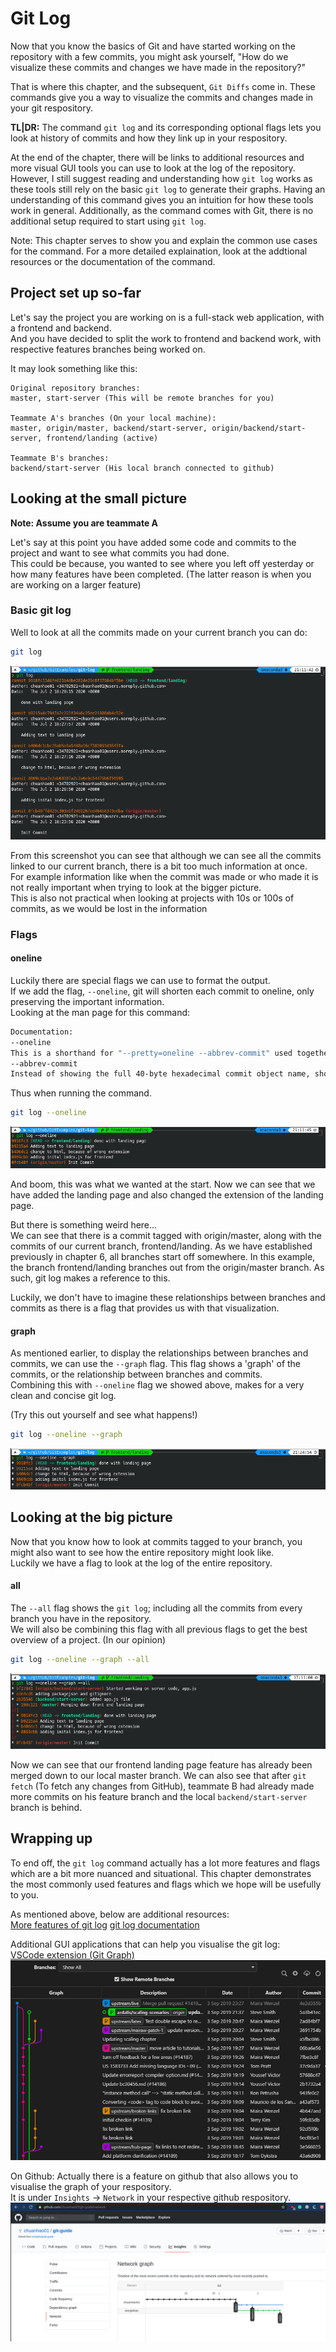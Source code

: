 # Git Log

Now that you know the basics of Git and have started working on the repository with a few commits, you might ask yourself, "How do we visualize these commits and changes we have made in the repository?"  

That is where this chapter, and the subsequent, `Git Diffs` come in. These commands give you a way to visualize the commits and changes made in your git respository.  

**TL|DR:** The command `git log` and its corresponding optional flags lets you look at history of commits and how they link up in your respository.  

At the end of the chapter, there will be links to additional resources and more visual GUI tools you can use to look at the log of the repository. However, I still suggest reading and understanding how `git log` works as these tools still rely on the basic `git log` to generate their graphs. Having an understanding of this command gives you an intuition for how these tools work in general. Additionally, as the command comes with Git, there is no additional setup required to start using `git log`. 

Note:
This chapter serves to show you and explain the common use cases for the command. For a more detailed explaination, look at the addtional resources or the documentation of the command.

## Project set up so-far

Let's say the project you are working on is a full-stack web application, with a frontend and backend.  
And you have decided to split the work to frontend and backend work, with respective features branches being worked on.

It may look something like this:  
```
Original repository branches:
master, start-server (This will be remote branches for you)

Teammate A's branches (On your local machine):
master, origin/master, backend/start-server, origin/backend/start-server, frontend/landing (active)

Teammate B's branches:
backend/start-server (His local branch connected to github)
```

## Looking at the small picture

**Note: Assume you are teammate A**

Let's say at this point you have added some code and commits to the project and want to see what commits you had done.  
This could be because, you wanted to see where you left off yesterday or how many features have been completed. (The latter reason is when you are working on a larger feature)

### Basic git log

Well to look at all the commits made on your current branch you can do:
```bash
git log
```
![Basic git log of local branch](res/small_picture_1.png)

From this screenshot you can see that although we can see all the commits linked to our current branch, there is a bit too much information at once.  
For example information like when the commit was made or who made it is not really important when trying to look at the bigger picture.  
This is also not practical when looking at projects with 10s or 100s of commits, as we would be lost in the information

### Flags

#### oneline

Luckily there are special flags we can use to format the output.  
If we add the flag, `--oneline`, git will shorten each commit to oneline, only preserving the important information.  
Looking at the man page for this command:  
```bash
Documentation:
--oneline
This is a shorthand for "--pretty=oneline --abbrev-commit" used together.
--abbrev-commit
Instead of showing the full 40-byte hexadecimal commit object name, show only a partial prefix. Non default number of digits can be specified with "--abbrev=<n>" (which also modifies diff output, if it is displayed).
```
Thus when running the command.
```bash
git log --oneline
```
![Git log with only oneline](res/small_picture_2.png)

And boom, this was what we wanted at the start. Now we can see that we have added the landing page and also changed the extension of the landing page.  

But there is something weird here...  
We can see that there is a commit tagged with origin/master, along with the commits of our current branch, frontend/landing. As we have established previously in chapter 6, all branches start off somewhere. In this example, the branch frontend/landing branches out from the origin/master branch. As such, git log makes a reference to this.

Luckily, we don't have to imagine these relationships between branches and commits as there is a flag that provides us with that visualization.

#### graph
As mentioned earlier, to display the relationships between branches and commits, we can use the `--graph` flag. This flag shows a 'graph' of the commits, or the relationship between branches and commits.  
Combining this with `--oneline` flag we showed above, makes for a very clean and concise git log.  

(Try this out yourself and see what happens!)

```bash
git log --oneline --graph
```
![Git log with oneline and graph](res/small_picture_3.png)

## Looking at the big picture
Now that you know how to look at commits tagged to your branch, you might also want to see how the entire repository might look like.  
Luckily we have a flag to look at the log of the entire repository.  

#### all
The `--all` flag shows the `git log`; including all the commits from every branch you have in the repository.  
We will also be combining this flag with all previous flags to get the best overview of a project. (In our opinion)
```bash
git log --oneline --graph --all
```
![Git log with oneline graph and all](res/big_picture_1.png)

Now we can see that our frontend landing page feature has already been merged down to our local master branch. We can also see that after `git fetch` (To fetch any changes from GitHub), teammate B had already made more commits on his feature branch and the local `backend/start-server` branch is behind.  

## Wrapping up
To end off, the `git log` command actually has a lot more features and flags which are a bit more nuanced and situational. This chapter demonstrates the most commonly used features and flags which we hope will be usefully to you.  

As mentioned above, below are additional resources:  
[More features of git log](https://www.atlassian.com/git/tutorials/git-log)
[git log documentation](https://git-scm.com/docs/git-log)

Additional GUI applications that can help you visualise the git log:  
[VSCode extension (Git Graph)](https://marketplace.visualstudio.com/items?itemName=mhutchie.git-graph)
![Git graph looks like](res/git_graph_vscode.png)

On Github:
Actually there is a feature on github that also allows you to visualise the graph of your respository.  
It is under `Insights` &rarr; `Network` in your respective github respository.  
![Github graph](res/github_graph.png)
